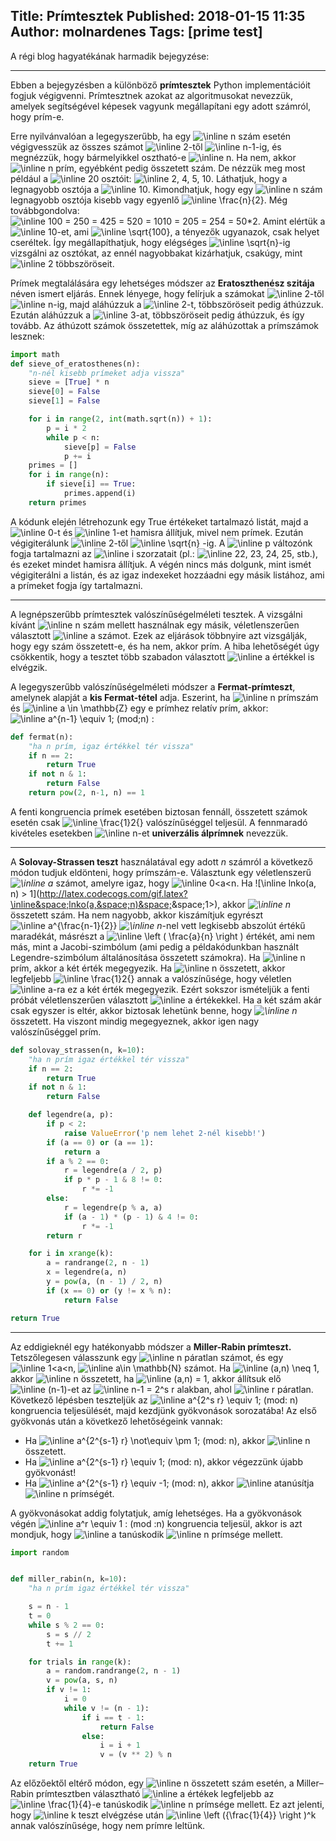 Title: Prímtesztek
Published: 2018-01-15 11:35
Author: molnardenes
Tags: [prime test]
---

A régi blog hagyatékának harmadik bejegyzése:

* * *

Ebben a bejegyzésben a különböző **prímtesztek** Python implementációit fogjuk végigvenni. Prímtesztnek azokat az algoritmusokat nevezzük, amelyek segítségével képesek vagyunk megállapítani egy adott számról, hogy prím-e.

Erre nyilvánvalóan a legegyszerűbb, ha egy ![\inline n](http://latex.codecogs.com/gif.latex?\inline&space;n) szám esetén végigvesszük az összes számot ![\inline 2](http://latex.codecogs.com/gif.latex?\inline&space;2)-től ![\inline n-1](http://latex.codecogs.com/gif.latex?\inline&space;n-1)-ig, és megnézzük, hogy bármelyikkel osztható-e ![\inline n](http://latex.codecogs.com/gif.latex?\inline&space;n). Ha nem, akkor ![\inline n](http://latex.codecogs.com/gif.latex?\inline&space;n) prím, egyébként pedig összetett szám. De nézzük meg most például a ![\inline 20](http://latex.codecogs.com/gif.latex?\inline&space;20) osztóit: ![\inline 2, 4, 5, 10](http://latex.codecogs.com/gif.latex?\inline&space;2,&space;4,&space;5,&space;10). Láthatjuk, hogy a legnagyobb osztója a ![\inline 10](http://latex.codecogs.com/gif.latex?\inline&space;10). Kimondhatjuk, hogy egy ![\inline n](http://latex.codecogs.com/gif.latex?\inline&space;n) szám legnagyobb osztója kisebb vagy egyenlő ![\inline \frac{n}{2}](http://latex.codecogs.com/gif.latex?\inline&space;\frac{n}{2}). Még továbbgondolva: ![\inline 100 = 2*50 = 4*25 = 5*20 = 10*10 = 20*5 = 25*4 = 50*2](http://latex.codecogs.com/gif.latex?\inline&space;100&space;=&space;2*50&space;=&space;4*25&space;=&space;5*20&space;=&space;10*10&space;=&space;20*5&space;=&space;25*4&space;=&space;50*2). Amint elértük a ![\inline 10](http://latex.codecogs.com/gif.latex?\inline&space;10)-et, ami ![\inline \sqrt{100}](http://latex.codecogs.com/gif.latex?\inline&space;\sqrt{100}), a tényezők ugyanazok, csak helyet cseréltek. Így megállapíthatjuk, hogy elégséges ![\inline \sqrt{n}](http://latex.codecogs.com/gif.latex?\inline&space;\sqrt{n})-ig vizsgálni az osztókat, az ennél nagyobbakat kizárhatjuk, csakúgy, mint ![\inline 2](http://latex.codecogs.com/gif.latex?\inline&space;2) többszöröseit.

Prímek megtalálására egy lehetséges módszer az **Eratoszthenész szitája** néven ismert eljárás. Ennek lényege, hogy felírjuk a számokat ![\inline 2](http://latex.codecogs.com/gif.latex?\inline&space;2)-től ![\inline n](http://latex.codecogs.com/gif.latex?\inline&space;n)-ig, majd aláhúzzuk a ![\inline 2](http://latex.codecogs.com/gif.latex?\inline&space;2)-t, többszöröseit pedig áthúzzuk. Ezután aláhúzzuk a ![\inline 3](http://latex.codecogs.com/gif.latex?\inline&space;3)-at, többszöröseit pedig áthúzzuk, és így tovább. Az áthúzott számok összetettek, míg az aláhúzottak a prímszámok lesznek:

```python
import math
def sieve_of_eratosthenes(n):
    "n-nél kisebb prímeket adja vissza"
    sieve = [True] * n
    sieve[0] = False
    sieve[1] = False

    for i in range(2, int(math.sqrt(n)) + 1):
        p = i * 2
        while p < n:
            sieve[p] = False
            p += i
    primes = []
    for i in range(n):
        if sieve[i] == True:
            primes.append(i)
    return primes
```

A kódunk elején létrehozunk egy True értékeket tartalmazó listát, majd a ![\inline 0](http://latex.codecogs.com/gif.latex?\inline&space;0)-t és ![\inline 1](http://latex.codecogs.com/gif.latex?\inline&space;1)-et hamisra állítjuk, mivel nem prímek. Ezután végigiterálunk ![\inline 2](http://latex.codecogs.com/gif.latex?\inline&space;2)-től ![\inline \sqrt{n}](http://latex.codecogs.com/gif.latex?\inline&space;\sqrt{n}) -ig. A ![\inline p](http://latex.codecogs.com/gif.latex?\inline&space;p) változónk fogja tartalmazni az ![\inline i](http://latex.codecogs.com/gif.latex?\inline&space;i) szorzatait (pl.: ![\inline 2*2, 2*3, 2*4, 2*5](http://latex.codecogs.com/gif.latex?\inline&space;2*2,&space;2*3,&space;2*4,&space;2*5), stb.), és ezeket mindet hamisra állítjuk. A végén nincs más dolgunk, mint ismét végigiterálni a listán, és az igaz indexeket hozzáadni egy másik listához, ami a prímeket fogja így tartalmazni.

* * *

A legnépszerűbb prímtesztek valószínűségelméleti tesztek. A vizsgálni kívánt ![\inline n](http://latex.codecogs.com/gif.latex?\inline&space;n) szám mellett használnak egy másik, véletlenszerűen választott ![\inline a](http://latex.codecogs.com/gif.latex?\inline&space;a) számot. Ezek az eljárások többnyire azt vizsgálják, hogy egy szám összetett-e, és ha nem, akkor prím. A hiba lehetőségét úgy csökkentik, hogy a tesztet több szabadon választott ![\inline a](http://latex.codecogs.com/gif.latex?\inline&space;a) értékkel is elvégzik.

A legegyszerűbb valószínűségelméleti módszer a **Fermat-prímteszt**, amelynek alapját a **kis Fermat-tétel** adja. Eszerint, ha ![\inline n](http://latex.codecogs.com/gif.latex?\inline&space;n) prímszám és ![\inline a \in \mathbb{Z}](http://latex.codecogs.com/gif.latex?\inline&space;a&space;\in&space;\mathbb{Z}) egy e prímhez relatív prím, akkor: ![\inline a^{n-1} \equiv 1\; (mod\;n)](http://latex.codecogs.com/gif.latex?\inline&space;a^{n-1}&space;\equiv&space;1\;&space;(mod\;n)) :

```python
def fermat(n):
    "ha n prím, igaz értékkel tér vissza"
    if n == 2:
        return True
    if not n & 1:
        return False
    return pow(2, n-1, n) == 1
```

A fenti kongruencia prímek esetében biztosan fennáll, összetett számok esetén csak ![\inline \frac{1}2{}](<http://latex.codecogs.com/gif.latex?\inline&space;\frac{1}{2}>) valószínűséggel teljesül. A fennmaradó kivételes esetekben ![\inline n](<http://latex.codecogs.com/gif.latex?\inline&space;n>)-et **univerzális álprímnek** nevezzük.

* * *

A **Solovay-Strassen teszt** használatával egy adott _n_ számról a következő módon tudjuk eldönteni, hogy prímszám-e. Választunk egy véletlenszerű _![\inline a](http://latex.codecogs.com/gif.latex?\inline&space;a)_ számot, amelyre igaz, hogy ![\inline 0<a<n](http://latex.codecogs.com/gif.latex?\inline&space;0<a<n). Ha ![\inline lnko(a, n) > 1](<http://latex.codecogs.com/gif.latex?\inline&space;lnko(a,&space;n)&space;>&space;1>), akkor _![\inline n](http://latex.codecogs.com/gif.latex?\inline&space;n)_ összetett szám. Ha nem nagyobb, akkor kiszámítjuk egyrészt ![\inline a^{\frac{n-1}{2}}](http://latex.codecogs.com/gif.latex?\inline&space;a^{\frac{n-1}{2}}) _![\inline n](http://latex.codecogs.com/gif.latex?\inline&space;n)_-nel vett legkisebb abszolút értékű maradékát, másrészt a ![\inline \left ( \frac{a}{n} \right )](<http://latex.codecogs.com/gif.latex?\inline&space;\left&space;(&space;\frac{a}{n}&space;\right&space;)>) értékét, ami nem más, mint a Jacobi-szimbólum (ami pedig a példakódunkban használt Legendre-szimbólum általánosítása összetett számokra). Ha ![\inline n](http://latex.codecogs.com/gif.latex?\inline&space;n) prím, akkor a két érték megegyezik. Ha ![\inline n](http://latex.codecogs.com/gif.latex?\inline&space;n) összetett, akkor legfeljebb ![\inline \frac{1}2{}](http://latex.codecogs.com/gif.latex?\inline&space;\frac{1}{2}) annak a valószínűsége, hogy véletlen ![\inline a](http://latex.codecogs.com/gif.latex?\inline&space;a)-ra ez a két érték megegyezik. Ezért sokszor ismételjük a fenti próbát véletlenszerűen választott ![\inline a](http://latex.codecogs.com/gif.latex?\inline&space;a) értékekkel. Ha a két szám akár csak egyszer is eltér, akkor biztosak lehetünk benne, hogy _![\inline n](http://latex.codecogs.com/gif.latex?\inline&space;n)_ összetett. Ha viszont mindig megegyeznek, akkor igen nagy valószínűséggel prím.

```python
def solovay_strassen(n, k=10):
    "ha n prím igaz értékkel tér vissza"
	if n == 2:
		return True
	if not n & 1:
		return False

	def legendre(a, p):
		if p < 2:
			raise ValueError('p nem lehet 2-nél kisebb!')
		if (a == 0) or (a == 1):
			return a
		if a % 2 == 0:
			r = legendre(a / 2, p)
			if p * p - 1 & 8 != 0:
				r *= -1
		else:
			r = legendre(p % a, a)
			if (a - 1) * (p - 1) & 4 != 0:
				r *= -1
		return r

	for i in xrange(k):
		a = randrange(2, n - 1)
		x = legendre(a, n)
		y = pow(a, (n - 1) / 2, n)
		if (x == 0) or (y != x % n):
			return False

return True
```

* * *

Az eddigieknél egy hatékonyabb módszer a **Miller-Rabin prímteszt.** Tetszőlegesen válasszunk egy ![\inline n](http://latex.codecogs.com/gif.latex?\inline&space;n) páratlan számot, és egy ![\inline 1<a<n](http://latex.codecogs.com/gif.latex?\inline&space;1<a<n), ![\inline a\in \mathbb{N}](http://latex.codecogs.com/gif.latex?\inline&space;a\in&space;\mathbb{N}) számot. Ha ![\inline (a,n) \neq 1](<http://latex.codecogs.com/gif.latex?\inline&space;(a,n)&space;\neq&space;1>), akkor ![\inline n](http://latex.codecogs.com/gif.latex?\inline&space;n) összetett, ha ![\inline (a,n) = 1](<http://latex.codecogs.com/gif.latex?\inline&space;(a,n)&space;=&space;1>), akkor állítsuk elő ![\inline (n-1)](http://latex.codecogs.com/gif.latex?\inline&space;(n-1))-et az ![\inline n-1 = 2^s r](http://latex.codecogs.com/gif.latex?\inline&space;n-1&space;=&space;2^s&space;r) alakban, ahol ![\inline r](http://latex.codecogs.com/gif.latex?\inline&space;r) páratlan. Következő lépésben teszteljük az ![\inline a^{2^s r} \equiv 1\; (mod\: n)](http://latex.codecogs.com/gif.latex?\inline&space;a^{2^s&space;r}&space;\equiv&space;1\;&space;(mod\:&space;n)) kongruencia teljesülését, majd kezdjünk gyökvonások sorozatába! Az első gyökvonás után a következő lehetőségeink vannak:

*   Ha ![\inline a^{2^{s-1} r} \not\equiv \pm 1\; (mod\: n)](http://latex.codecogs.com/gif.latex?\inline&space;a^{2^{s-1}&space;r}&space;\not\equiv&space;\pm&space;1\;&space;(mod\:&space;n)), akkor ![\inline n](http://latex.codecogs.com/gif.latex?\inline&space;n) összetett.
*   Ha ![\inline a^{2^{s-1} r} \equiv 1\; (mod\: n)](http://latex.codecogs.com/gif.latex?\inline&space;a^{2^{s-1}&space;r}&space;\equiv&space;1\;&space;(mod\:&space;n)), akkor végezzünk újabb gyökvonást!
*   Ha ![\inline a^{2^{s-1} r} \equiv -1\; (mod\: n)](http://latex.codecogs.com/gif.latex?\inline&space;a^{2^{s-1}&space;r}&space;\equiv&space;-1\;&space;(mod\:&space;n)), akkor ![\inline a](http://latex.codecogs.com/gif.latex?\inline&space;a)tanúsítja ![\inline n](http://latex.codecogs.com/gif.latex?\inline&space;n) prímségét. 

A gyökvonásokat addig folytatjuk, amíg lehetséges. Ha a gyökvonások végén ![\inline a^r \equiv 1 \: (mod \:n)](http://latex.codecogs.com/gif.latex?\inline&space;a^r&space;\equiv&space;1&space;\:&space;(mod&space;\:n)) kongruencia teljesül, akkor is azt mondjuk, hogy ![\inline a](http://latex.codecogs.com/gif.latex?\inline&space;a) tanúskodik ![\inline n](http://latex.codecogs.com/gif.latex?\inline&space;n) prímsége mellett.

```python
import random


def miller_rabin(n, k=10):
    "ha n prím igaz értékkel tér vissza"

    s = n - 1
    t = 0
    while s % 2 == 0:
        s = s // 2
        t += 1

    for trials in range(k):
        a = random.randrange(2, n - 1)
        v = pow(a, s, n)
        if v != 1:
            i = 0
            while v != (n - 1):
                if i == t - 1:
                    return False
                else:
                    i = i + 1
                    v = (v ** 2) % n
    return True
```

Az előzőektől eltérő módon, egy ![\inline n](http://latex.codecogs.com/gif.latex?\inline&space;n) összetett szám esetén, a Miller–Rabin prímtesztben választható ![\inline a](http://latex.codecogs.com/gif.latex?\inline&space;a) értékek legfeljebb az ![\inline \frac{1}{4}](http://latex.codecogs.com/gif.latex?\inline&space;\frac{1}{4})-e tanúskodik ![\inline n](http://latex.codecogs.com/gif.latex?\inline&space;n) prímsége mellett. Ez azt jelenti, hogy ![\inline k](<http://latex.codecogs.com/gif.latex?\inline&space;k>) teszt elvégzése után ![\inline \left ({\frac{1}{4}} \right )^k](<http://latex.codecogs.com/gif.latex?\inline&space;\left&space;({\frac{1}{4}}&space;\right&space;)^k>) annak valószínűsége, hogy nem prímre leltünk.

